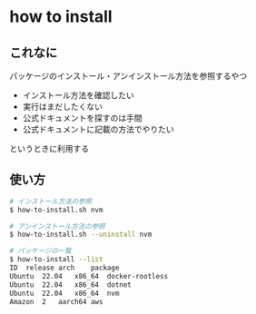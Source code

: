 # how to install

## これなに

パッケージのインストール・アンインストール方法を参照するやつ

- インストール方法を確認したい
- 実行はまだしたくない
- 公式ドキュメントを探すのは手間
- 公式ドキュメントに記載の方法でやりたい

というときに利用する

## 使い方

```bash
# インストール方法の参照
$ how-to-install.sh nvm

# アンインストール方法の参照
$ how-to-install.sh --uninstall nvm

# パッケージの一覧
$ how-to-install --list
ID	release	arch	package
Ubuntu	22.04	x86_64	docker-rootless
Ubuntu	22.04	x86_64	dotnet
Ubuntu	22.04	x86_64	nvm
Amazon	2	aarch64	aws
```
